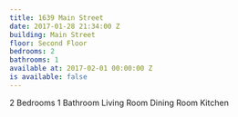 ```yaml
---
title: 1639 Main Street
date: 2017-01-28 21:34:00 Z
building: Main Street
floor: Second Floor
bedrooms: 2
bathrooms: 1
available at: 2017-02-01 00:00:00 Z
is available: false
---
```


2 Bedrooms
1 Bathroom
Living Room
Dining Room
Kitchen

